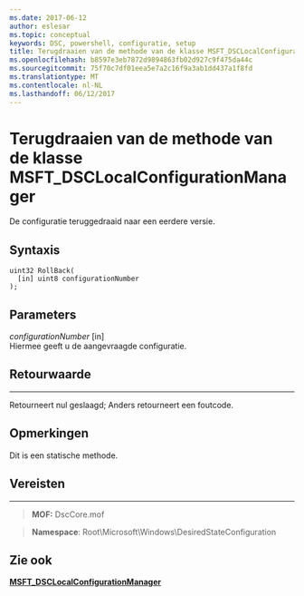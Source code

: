 ```yaml
---
ms.date: 2017-06-12
author: eslesar
ms.topic: conceptual
keywords: DSC, powershell, configuratie, setup
title: Terugdraaien van de methode van de klasse MSFT_DSCLocalConfigurationManager
ms.openlocfilehash: b8597e3eb7872d9894863fb02d927c9f475da44c
ms.sourcegitcommit: 75f70c7df01eea5e7a2c16f9a3ab1dd437a1f8fd
ms.translationtype: MT
ms.contentlocale: nl-NL
ms.lasthandoff: 06/12/2017
---
```

# <a name="rollback-method-of-the-msftdsclocalconfigurationmanager-class"></a>Terugdraaien van de methode van de klasse MSFT_DSCLocalConfigurationManager

De configuratie teruggedraaid naar een eerdere versie.

<a name="syntax"></a>Syntaxis
------

```mof
uint32 RollBack(
  [in] uint8 configurationNumber
);
```

<a name="parameters"></a>Parameters
----------

*configurationNumber* \[in\]  
Hiermee geeft u de aangevraagde configuratie. 

## <a name="return-value"></a>Retourwaarde
------------

Retourneert nul geslaagd; Anders retourneert een foutcode.

## <a name="remarks"></a>Opmerkingen

Dit is een statische methode.

## <a name="requirements"></a>Vereisten
------------
>**MOF:** DscCore.mof

>**Namespace**: Root\Microsoft\Windows\DesiredStateConfiguration


## <a name="see-also"></a>Zie ook


[**MSFT_DSCLocalConfigurationManager**](msft-dsclocalconfigurationmanager.md)


 

 



